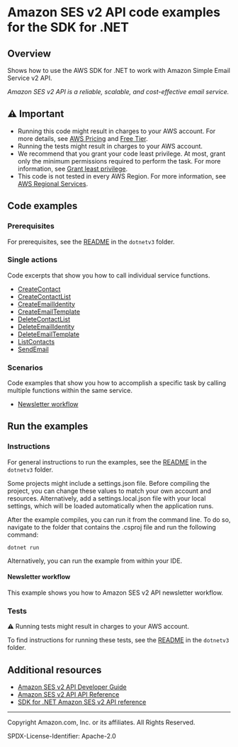 # Amazon SES v2 API code examples for the SDK for .NET

## Overview

Shows how to use the AWS SDK for .NET to work with Amazon Simple Email Service v2 API.

<!--custom.overview.start-->
<!--custom.overview.end-->

_Amazon SES v2 API is a reliable, scalable, and cost-effective email service._

## ⚠ Important

* Running this code might result in charges to your AWS account. For more details, see [AWS Pricing](https://aws.amazon.com/pricing/) and [Free Tier](https://aws.amazon.com/free/).
* Running the tests might result in charges to your AWS account.
* We recommend that you grant your code least privilege. At most, grant only the minimum permissions required to perform the task. For more information, see [Grant least privilege](https://docs.aws.amazon.com/IAM/latest/UserGuide/best-practices.html#grant-least-privilege).
* This code is not tested in every AWS Region. For more information, see [AWS Regional Services](https://aws.amazon.com/about-aws/global-infrastructure/regional-product-services).

<!--custom.important.start-->
<!--custom.important.end-->

## Code examples

### Prerequisites

For prerequisites, see the [README](../README.md#Prerequisites) in the `dotnetv3` folder.


<!--custom.prerequisites.start-->
<!--custom.prerequisites.end-->

### Single actions

Code excerpts that show you how to call individual service functions.

- [CreateContact](NewsLetterWorkflow/Sesv2Scenario/SESv2Wrapper.cs#L30)
- [CreateContactList](NewsLetterWorkflow/Sesv2Scenario/SESv2Wrapper.cs#L74)
- [CreateEmailIdentity](NewsLetterWorkflow/Sesv2Scenario/SESv2Wrapper.cs#L116)
- [CreateEmailTemplate](NewsLetterWorkflow/Sesv2Scenario/SESv2Wrapper.cs#L172)
- [DeleteContactList](NewsLetterWorkflow/Sesv2Scenario/SESv2Wrapper.cs#L223)
- [DeleteEmailIdentity](NewsLetterWorkflow/Sesv2Scenario/SESv2Wrapper.cs#L265)
- [DeleteEmailTemplate](NewsLetterWorkflow/Sesv2Scenario/SESv2Wrapper.cs#L307)
- [ListContacts](NewsLetterWorkflow/Sesv2Scenario/SESv2Wrapper.cs#L344)
- [SendEmail](NewsLetterWorkflow/Sesv2Scenario/SESv2Wrapper.cs#L381)

### Scenarios

Code examples that show you how to accomplish a specific task by calling multiple
functions within the same service.

- [Newsletter workflow](NewsLetterWorkflow/Sesv2Scenario/NewsletterWorkflow.cs)


<!--custom.examples.start-->
<!--custom.examples.end-->

## Run the examples

### Instructions

For general instructions to run the examples, see the
[README](../README.md#building-and-running-the-code-examples) in the `dotnetv3` folder.

Some projects might include a settings.json file. Before compiling the project,
you can change these values to match your own account and resources. Alternatively,
add a settings.local.json file with your local settings, which will be loaded automatically
when the application runs.

After the example compiles, you can run it from the command line. To do so, navigate to
the folder that contains the .csproj file and run the following command:

```
dotnet run
```

Alternatively, you can run the example from within your IDE.


<!--custom.instructions.start-->
<!--custom.instructions.end-->



#### Newsletter workflow

This example shows you how to Amazon SES v2 API newsletter workflow.


<!--custom.scenario_prereqs.sesv2_NewsletterWorkflow.start-->
<!--custom.scenario_prereqs.sesv2_NewsletterWorkflow.end-->


<!--custom.scenarios.sesv2_NewsletterWorkflow.start-->
<!--custom.scenarios.sesv2_NewsletterWorkflow.end-->

### Tests

⚠ Running tests might result in charges to your AWS account.


To find instructions for running these tests, see the [README](../README.md#Tests)
in the `dotnetv3` folder.



<!--custom.tests.start-->
<!--custom.tests.end-->

## Additional resources

- [Amazon SES v2 API Developer Guide](https://docs.aws.amazon.com/ses/latest/dg/Welcome.html)
- [Amazon SES v2 API API Reference](https://docs.aws.amazon.com/ses/latest/APIReference-V2/Welcome.html)
- [SDK for .NET Amazon SES v2 API reference](https://docs.aws.amazon.com/sdkfornet/v3/apidocs/items/Sesv2/NSesv2.html)

<!--custom.resources.start-->
<!--custom.resources.end-->

---

Copyright Amazon.com, Inc. or its affiliates. All Rights Reserved.

SPDX-License-Identifier: Apache-2.0